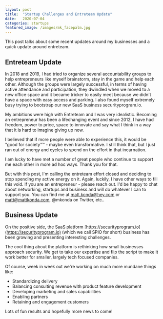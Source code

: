 ```yaml
---
layout: post
title:  "Startup Challenges and Entreteam Update"
date:   2020-07-04
categories: startups
featured_image: /images/mk_facepalm.jpg
---
```


This post talks about some recent updates around my businesses and a quick
update around entreteam.

## Entreteam Update

In 2018 and 2019, I had tried to organize several accountability groups to 
help entrepreneurs like myself brainstorm, stay in the game and help each
other.  Although the groups were largely successful, in terms of having
active attendance and participation, they dwindled when we moved to a new
office space and it became tricker to easily meet because we didn't have
a space with easy access and parking.  I also found myself extremely busy
trying to bootstrap our new SaaS business securityprogram.io.

My ambitions were high with Entreteam and I was very idealistic.  Becoming
an entrepreneur has been a lifechanging event and since 2012, I have had
freedom, power to price, space to innovate and say what I think in a way
that it is hard to imagine giving up now.

I believed that if more people were able to experience this, it would be
"good for society"™ - maybe even transformative.  I still think that, but 
I just ran out of energy and cycles to spend on the effort in that incarnation.

I am lucky to have met a number of great people who continue to support me
each other in more ad hoc ways.  Thank you for that.  

But with this post, I'm calling the entreteam effort closed and deciding 
to stop spending my active energy on it.  Again, luckily, I have other ways 
to fill this void.  If you are an entrepreneur - please reach out.  I'd be 
happy to chat about networking, startups and business and will do whatever
I can to support you.  You can find me at matt.konda@hey.com 
or matt@mattkonda.com, @mkonda on Twitter, etc..

## Business Update

On the positive side, the SaaS platform [https://securityprogram.io](https://securityprogram.io)
(which we call SPIO for short) business has been growing and presenting interesting challenges.  

The cool thing about the platform is rethinking how small businesses approach
security.  We get to take our expertise and flip the script to make it work
better for smaller, largely tech focused companies.

Of course, week in week out we're working on much more mundane things like: 

* Standardizing delivery
* Balancing consulting revenue with product feature development
* Developing marketing and sales capabilities
* Enabling partners
* Retaining and engagement customers

Lots of fun results and hopefully more news to come!
